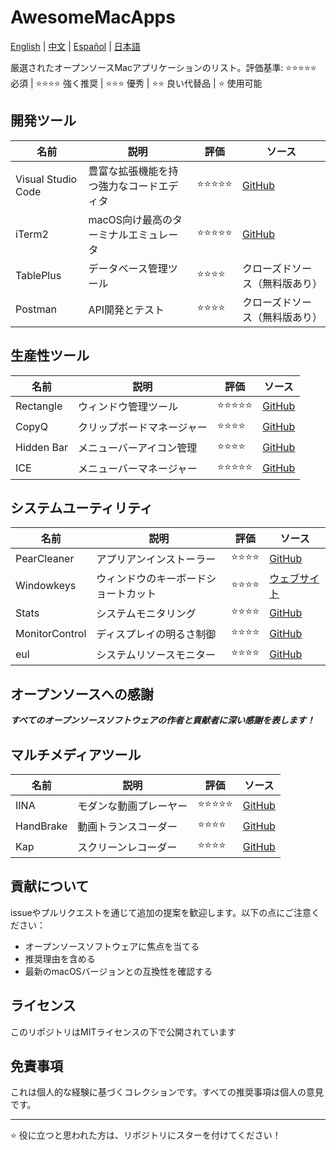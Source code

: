 # AwesomeMacApps
[English](README.md) | [中文](README_CN.md) | [Español](README_Es.md)  | [日本語](README_Jp.md)

厳選されたオープンソースMacアプリケーションのリスト。評価基準: ⭐️⭐️⭐️⭐️⭐️ 必須 | ⭐️⭐️⭐️⭐️ 強く推奨 | ⭐️⭐️⭐️ 優秀 | ⭐️⭐️ 良い代替品 | ⭐️ 使用可能

## 開発ツール

| 名前 | 説明 | 評価 | ソース |
|------|-------------|--------|--------|
| Visual Studio Code | 豊富な拡張機能を持つ強力なコードエディタ | ⭐️⭐️⭐️⭐️⭐️ | [GitHub](https://github.com/microsoft/vscode) |
| iTerm2 | macOS向け最高のターミナルエミュレータ | ⭐️⭐️⭐️⭐️⭐️ | [GitHub](https://github.com/gnachman/iTerm2) |
| TablePlus | データベース管理ツール | ⭐️⭐️⭐️⭐️ | クローズドソース（無料版あり） |
| Postman | API開発とテスト | ⭐️⭐️⭐️⭐️ | クローズドソース（無料版あり） |

## 生産性ツール

| 名前 | 説明 | 評価 | ソース |
|------|-------------|--------|--------|
| Rectangle | ウィンドウ管理ツール | ⭐️⭐️⭐️⭐️⭐️ | [GitHub](https://github.com/rxhanson/Rectangle) |
| CopyQ | クリップボードマネージャー | ⭐️⭐️⭐️⭐️ | [GitHub](https://github.com/hluk/CopyQ) |
| Hidden Bar | メニューバーアイコン管理 | ⭐️⭐️⭐️⭐️ | [GitHub](https://github.com/dwarvesf/hidden) |
| ICE | メニューバーマネージャー | ⭐️⭐️⭐️⭐️⭐️ | [GitHub](https://github.com/jordanbaird/Ice) |

## システムユーティリティ

| 名前 | 説明 | 評価 | ソース |
|------|-------------|--------|------------|
| PearCleaner | アプリアンインストーラー | ⭐️⭐️⭐️⭐️ | [GitHub](https://github.com/alienator88/Pearcleaner) |
| Windowkeys | ウィンドウのキーボードショートカット | ⭐️⭐️⭐️⭐️ | [ウェブサイト](https://www.apptorium.com/windowkeys) |
| Stats | システムモニタリング | ⭐️⭐️⭐️⭐️ | [GitHub](https://github.com/exelban/stats) |
| MonitorControl | ディスプレイの明るさ制御 | ⭐️⭐️⭐️⭐️ | [GitHub](https://github.com/MonitorControl/MonitorControl) |
| eul | システムリソースモニター | ⭐️⭐️⭐️⭐️ | [GitHub](https://github.com/gao-sun/eul) |

## オープンソースへの感謝

**_すべてのオープンソースソフトウェアの作者と貢献者に深い感謝を表します！_**

## マルチメディアツール

| 名前 | 説明 | 評価 | ソース |
|------|-------------|--------|--------|
| IINA | モダンな動画プレーヤー | ⭐️⭐️⭐️⭐️⭐️ | [GitHub](https://github.com/iina/iina) |
| HandBrake | 動画トランスコーダー | ⭐️⭐️⭐️⭐️ | [GitHub](https://github.com/HandBrake/HandBrake) |
| Kap | スクリーンレコーダー | ⭐️⭐️⭐️⭐️ | [GitHub](https://github.com/wulkano/kap) |

## 貢献について

issueやプルリクエストを通じて追加の提案を歓迎します。以下の点にご注意ください：
- オープンソースソフトウェアに焦点を当てる
- 推奨理由を含める
- 最新のmacOSバージョンとの互換性を確認する

## ライセンス

このリポジトリはMITライセンスの下で公開されています

## 免責事項

これは個人的な経験に基づくコレクションです。すべての推奨事項は個人の意見です。

---

⭐️ 役に立つと思われた方は、リポジトリにスターを付けてください！